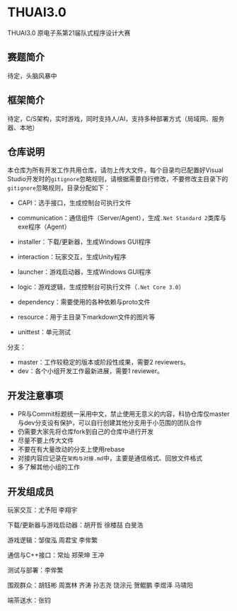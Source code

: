# THUAI3.0
THUAI3.0 原电子系第21届队式程序设计大赛

## 赛题简介

待定，头脑风暴中

## 框架简介

待定，C/S架构，实时游戏，同时支持人/AI，支持多种部署方式（局域网、服务器、本地）

## 仓库说明

本仓库为所有开发工作共用仓库，请勿上传大文件，每个目录均已配置好Visual Studio开发时的`gitignore`忽略规则，请根据需要自行修改，不要修改主目录下的`gitignore`忽略规则，目录分配如下：

- CAPI：选手接口，生成控制台可执行文件
- communication：通信组件（Server/Agent），生成`.Net Standard 2`类库与exe程序（Agent）
- installer：下载/更新器，生成Windows GUI程序
- interaction：玩家交互，生成Unity程序
- launcher：游戏启动器，生成Windows GUI程序
- logic：游戏逻辑，生成控制台可执行文件（`.Net Core 3.0`）

- dependency：需要使用的各种依赖与proto文件
- resource：用于主目录下markdown文件的图片等
- unittest：单元测试

分支：
- master：工作较稳定的版本或阶段性成果，需要2 reviewers。
- dev：各个小组开发工作最新进展，需要1 reviewer。

## 开发注意事项
- PR与Commit标题统一采用中文，禁止使用无意义的内容，科协仓库仅master与dev分支设有保护，可以自行创建其他分支用于小范围的团队合作
- 仍需要大家先将仓库fork到自己的仓库中进行开发
- 尽量不要上传大文件
- 不要在有大量改动的分支上使用rebase
- 对接内容应记录在`架构与对接.md`中，主要是通信格式、回放文件格式
- 多了解其他小组的工作

## 开发组成员

玩家交互：尤予阳 李翔宇

下载/更新器与游戏启动器：胡开哲 徐楼喆 白旻浩

游戏逻辑：邹俊泓 周君宝 李侔繁

通信与C++接口：常灿 郑荣坤 王冲

测试与部署：李侔繁

围观群众：胡钰彬 周嵩林 齐涛 孙志尧 饶淙元 贺鲲鹏 李煜泽 马啸阳

端茶送水：张钧 

 
